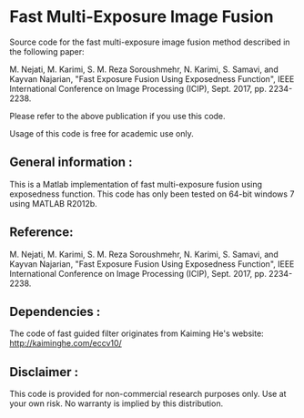 # Fast Multi-Exposure Image Fusion
Source code for the fast multi-exposure image fusion method described in the following paper: 
	
M. Nejati, M. Karimi, S. M. Reza Soroushmehr, N. Karimi, S. Samavi, and Kayvan Najarian, "Fast Exposure Fusion Using Exposedness Function", IEEE International Conference on Image Processing (ICIP), Sept. 2017, pp. 2234-2238. 

Please refer to the above publication if you use this code.

Usage of this code is free for academic use only.

## General information :					 	 
This is a Matlab implementation of fast multi-exposure fusion using exposedness function.
This code has only been tested on 64-bit windows 7 using MATLAB R2012b.


## Reference: 
M. Nejati, M. Karimi, S. M. Reza Soroushmehr, N. Karimi, S. Samavi, and Kayvan Najarian, "Fast Exposure Fusion Using Exposedness Function", IEEE International Conference on Image Processing (ICIP), Sept. 2017, pp. 2234-2238. 

  
## Dependencies :					 	 
The code of fast guided filter originates from Kaiming He's website: 
http://kaiminghe.com/eccv10/


## Disclaimer :
This code is provided for non-commercial research purposes only. Use at your own risk. 
No warranty is implied by this distribution. 

